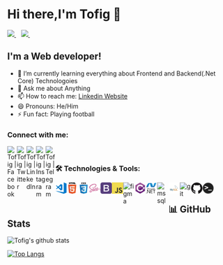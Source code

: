 # Hi there,I'm Tofig 👋

<!--[![Twitter Follow](https://img.shields.io/twitter/follow/devTofig?color=1DA1F2&logo=twitter&style=for-the-badge)](https://twitter.com/devTofig)-->
<a href="https://www.linkedin.com/in/tofigamraslanov/">
    <img src="https://img.shields.io/badge/linkedin-%230077B5.svg?&style=for-the-badge&logo=linkedin&logoColor=white" />
</a>&nbsp;&nbsp;
<a href="https://twitter.com/devTofig">
    <img src="https://img.shields.io/badge/Twitter-1DA1F2?style=for-the-badge&logo=twitter&logoColor=white"   />
</a>&nbsp;&nbsp;

## I'm a Web developer!

- 🌱 I’m currently learning everything about Frontend and Backend(.Net Core) Technologoies
- 💬 Ask me about Anything
- 📫 How to reach me: [Linkedin Website](https://www.linkedin.com/in/tofigamraslanov/)
- 😄 Pronouns: He/Him
- ⚡ Fun fact: Playing football


### Connect with me:

[<img align="left" alt="Tofig | Facebook" width="22px" src="https://cdn.jsdelivr.net/npm/simple-icons@v2/icons/facebook.svg" />][facebook]
[<img align="left" alt="Tofig | Twitter" width="22px" src="https://cdn.jsdelivr.net/npm/simple-icons@v2/icons/twitter.svg" />][twitter]
[<img align="left" alt="Tofig | LinkedIn" width="22px" src="https://cdn.jsdelivr.net/npm/simple-icons@v2/icons/linkedin.svg" />][linkedin]
[<img align="left" alt="Tofig | Instagram" width="22px" src="https://cdn.jsdelivr.net/npm/simple-icons@v2/icons/instagram.svg" />][instagram]
[<img align="left" alt="Tofig | Telegram" width="22px" src="https://cdn.jsdelivr.net/npm/simple-icons@v2/icons/telegram.svg" />][telegram]

<br />

### 🛠 Technologies & Tools:
<img align="left" alt="Visual Studio Code" width="26px" src="https://raw.githubusercontent.com/github/explore/80688e429a7d4ef2fca1e82350fe8e3517d3494d/topics/visual-studio-code/visual-studio-code.png" />
<img align="left" alt="HTML5" width="26" src="https://raw.githubusercontent.com/github/explore/80688e429a7d4ef2fca1e82350fe8e3517d3494d/topics/html/html.png" />
<img align="left" alt="CSS3" width="26" src="https://raw.githubusercontent.com/github/explore/80688e429a7d4ef2fca1e82350fe8e3517d3494d/topics/css/css.png" />
<img align="left" alt="Sass" width="26" src="https://raw.githubusercontent.com/github/explore/80688e429a7d4ef2fca1e82350fe8e3517d3494d/topics/sass/sass.png" />
<img align="left" alt="Bootsrap4" width="26" src="https://raw.githubusercontent.com/github/explore/80688e429a7d4ef2fca1e82350fe8e3517d3494d/topics/bootstrap/bootstrap.png" />
<img align="left" alt="JavaScript" width="26" src="https://raw.githubusercontent.com/github/explore/80688e429a7d4ef2fca1e82350fe8e3517d3494d/topics/javascript/javascript.png" />
<img align="left" alt="figma" width="26" src="https://www.vectorlogo.zone/logos/figma/figma-icon.svg" /> 
<img align="left" alt="csharp" width="26" src="https://raw.githubusercontent.com/devicons/devicon/master/icons/csharp/csharp-original.svg"/>
<img align="left" alt="dotnet" width="26" src="https://raw.githubusercontent.com/devicons/devicon/master/icons/dot-net/dot-net-original-wordmark.svg"/>
<img align="left" alt="mssql" width="26"  src="https://camo.githubusercontent.com/2fd20815f3b0a17768b1ee8429517c9f2e6ad5943681fbf09b8afed5fc72e306/68747470733a2f2f677265656e7769726569742e636f6d2f77702d636f6e74656e742f75706c6f6164732f323031332f30352f73716c2d7365727665722d65787072657373312e706e67" /> 
<img align="left" alt="MySQL" width="26" src="https://raw.githubusercontent.com/github/explore/80688e429a7d4ef2fca1e82350fe8e3517d3494d/topics/mysql/mysql.png" />
<img align="left" alt="git" width="26"  src="https://www.vectorlogo.zone/logos/git-scm/git-scm-icon.svg" />
<img align="left" alt="GitHub" width="26" src="https://raw.githubusercontent.com/github/explore/78df643247d429f6cc873026c0622819ad797942/topics/github/github.png" />
<img align="left" alt="Terminal" width="26" src="https://raw.githubusercontent.com/github/explore/80688e429a7d4ef2fca1e82350fe8e3517d3494d/topics/terminal/terminal.png" />

<!--
[<img align="left" alt="React" width="26px" src="https://raw.githubusercontent.com/github/explore/80688e429a7d4ef2fca1e82350fe8e3517d3494d/topics/react/react.png" />][reactplaylist]
[<img align="left" alt="Node.js" width="26px" src="https://raw.githubusercontent.com/github/explore/80688e429a7d4ef2fca1e82350fe8e3517d3494d/topics/nodejs/nodejs.png" />][webdevplaylist]
[<img align="left" alt="Deno" width="26px" src="https://raw.githubusercontent.com/github/explore/361e2821e2dea67711cde99c9c40ed357061cf27/topics/deno/deno.png" />][webdevplaylist]
[<img align="left" alt="MongoDB" width="26px" src="https://raw.githubusercontent.com/github/explore/80688e429a7d4ef2fca1e82350fe8e3517d3494d/topics/mongodb/mongodb.png" />][webdevplaylist]
-->
 
<br/>
 

## 📊 GitHub Stats


![Tofig's github stats](https://github-readme-stats.vercel.app/api?username=tofigamraslanov&show_icons=true&hide_border=true&theme=radical)

[![Top Langs](https://github-readme-stats.vercel.app/api/top-langs/?username=tofigamraslanov&theme=radical&show_icons=true&hide_border=true)](https://github.com/tofigamraslanov/github-readme-stats)

 
[facebook]: https://www.facebook.com/profile.php?id=100018219288069
[twitter]: https://twitter.com/devTofig
[instagram]: https://www.instagram.com/t0f1g.049
[linkedin]: https://www.linkedin.com/in/tofigamraslanov 
[telegram]: https://t.me/tofigamraslanov

